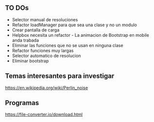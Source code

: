 ## TO DOs
- Selector manual de resoluciones
- Refactor loadManager para que sea una clase y no un modulo
- Crear pantalla de carga
- Helpbox necesita un refactor - La animacion de Bootstrap en mobile anda trabada
- Eliminar las funciones que no se usan en ninguna clase
- Refactor funciones muy largas
- Selector automatico de resolucion
- Eliminar bootstrap

## Temas interesantes para investigar
https://en.wikipedia.org/wiki/Perlin_noise

## Programas
https://file-converter.io/download.html
